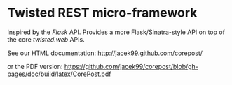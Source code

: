 Twisted REST micro-framework
================================

Inspired by the *Flask* API.
Provides a more Flask/Sinatra-style API on top of the core *twisted.web* APIs.

See our HTML documentation:
http://jacek99.github.com/corepost/

or the PDF version:
https://github.com/jacek99/corepost/blob/gh-pages/doc/build/latex/CorePost.pdf

